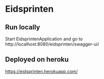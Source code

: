 # Eidsprinten

## Run locally

Start EidsprintenApplication and go to http://localhost:8080/eidsprinten/swagger-ui/

## Deployed on heroku

https://eidsprinten.herokuapp.com/